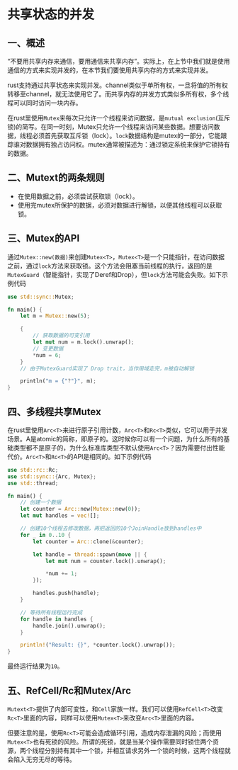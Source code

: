 # 共享状态的并发

## 一、概述

“不要用共享内存来通信，要用通信来共享内存”。实际上，在上节中我们就是使用通信的方式来实现并发的，在本节我们要使用共享内存的方式来实现并发。

rust支持通过共享状态来实现并发。channel类似于单所有权，一旦将值的所有权转移至channel，就无法使用它了。而共享内存的并发方式类似多所有权，多个线程可以同时访问一块内存。

在rust里使用`Mutex`来每次只允许一个线程来访问数据，是`mutual exclusion`(互斥锁)的简写。在同一时刻，Mutex只允许一个线程来访问某些数据。想要访问数据，线程必须首先获取互斥锁（lock）。`lock`数据结构是mutex的一部分，它能跟踪谁对数据拥有独占访问权。mutex通常被描述为：通过锁定系统来保护它锁持有的数据。

## 二、Mutext的两条规则

- 在使用数据之前，必须尝试获取锁（lock）。
- 使用完mutex所保护的数据，必须对数据进行解锁，以便其他线程可以获取锁。

## 三、Mutex<T>的API

通过`Mutex::new(数据)`来创建`Mutex<T>`，`Mutex<T>`是一个只能指针，在访问数据之前，通过`lock`方法来获取锁。这个方法会阻塞当前线程的执行，返回的是`MutexGuard`（智能指针，实现了Deref和Drop），但`lock`方法可能会失败。如下示例代码

```rust
use std::sync::Mutex;

fn main() {
    let m = Mutex::new(5);

    {
        // 获取数据的可变引用
        let mut num = m.lock().unwrap();
        // 变更数据
        *num = 6;
    }
    // 由于MutexGuard实现了 Drop trait，当作用域走完，m被自动解锁

    println("m = {"?"}", m);
}
```

## 四、多线程共享Mutex<T>

在rust里使用`Arc<T>`来进行原子引用计数，`Arc<T>`和`Rc<T>`类似，它可以用于并发场景。A是atomic的简称，即原子的。这时候你可以有一个问题，为什么所有的基础类型都不是原子的，为什么标准库类型不默认使用`Arc<T>`？因为需要付出性能代价。`Arc<T>`和`Rc<T>`的API是相同的。如下示例代码

```rust
use std::rc::Rc;
use std::sync::{Arc, Mutex};
use std::thread;

fn main() {
    // 创建一个数据
    let counter = Arc::new(Mutex::new(0));
    let mut handles = vec![];

    // 创建10个线程去修改数据，再把返回的10个JoinHandle放到handles中
    for _ in 0..10 {
        let counter = Arc::clone(&counter);

        let handle = thread::spawn(move || {
            let mut num = counter.lock().unwrap();

            *num += 1;
        });

        handles.push(handle);
    }

    // 等待所有线程运行完成
    for handle in handles {
        handle.join().unwrap();
    }

    println!("Result: {}", *counter.lock().unwrap());
}
```

最终运行结果为`10`。

## 五、RefCell<T>/Rc<T>和Mutex<T>/Arc<T>

`Mutext<T>`提供了内部可变性，和`Cell`家族一样。我们可以使用`RefCell<T>`改变`Rc<T>`里面的内容，同样可以使用`Mutex<T>`来改变`Arc<T>`里面的内容。

但要注意的是，使用`Rc<T>`可能会造成循环引用，造成内存泄漏的风险；而使用`Mutex<T>`也有死锁的风险。所谓的死锁，就是当某个操作需要同时锁住两个资源，两个线程分别持有其中一个锁，并相互请求另外一个锁的时候，这两个线程就会陷入无穷无尽的等待。
